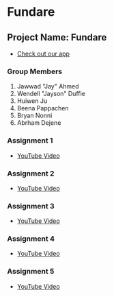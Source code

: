 # Fundare

## Project Name: Fundare

* [Check out our app](./3.0_fundare_app)

### Group Members

   1. Jawwad "Jay" Ahmed
   2. Wendell "Jayson" Duffie
   3. Huiwen Ju
   4. Beena Pappachen
   5. Bryan Nonni
   6. Abrham Dejene

### Assignment 1

* [YouTube Video](https://youtu.be/axnDtkIETxA)

### Assignment 2

* [YouTube Video](https://youtu.be/50llRFXkDtA)

### Assignment 3

* [YouTube Video](https://youtu.be/-aD6pUyDO5M)

### Assignment 4

* [YouTube Video](https://youtu.be/37tjpC_MT9k)

### Assignment 5

* [YouTube Video]()

